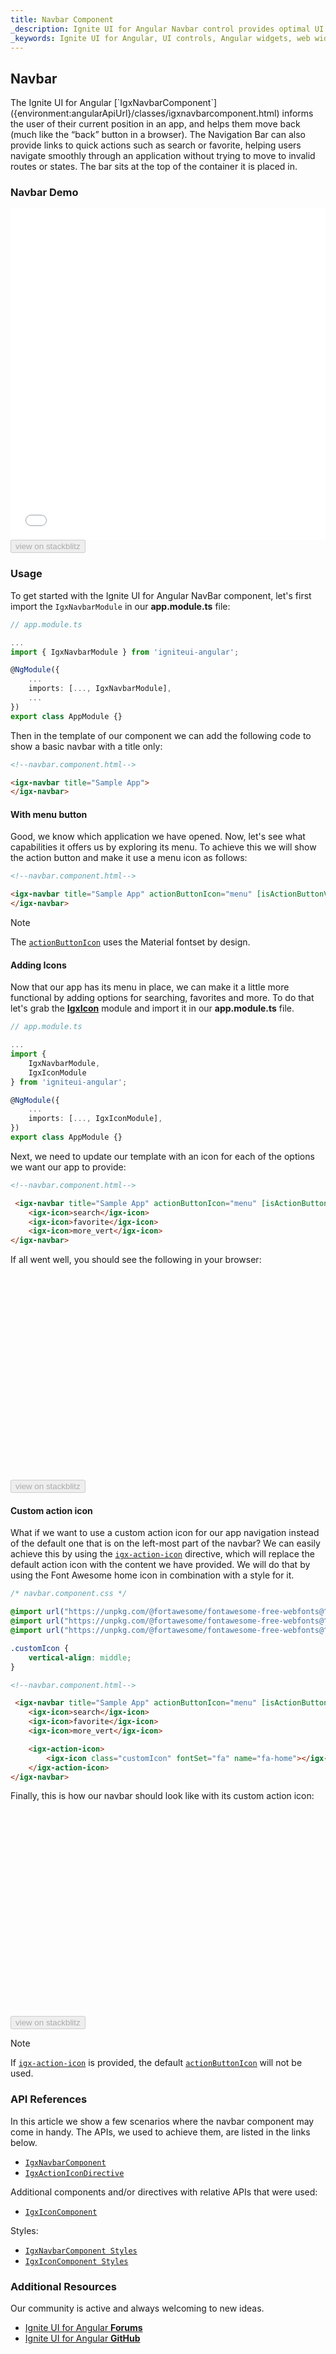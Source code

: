 ```yaml
---
title: Navbar Component
_description: Ignite UI for Angular Navbar control provides optimal UI experience with seamless integration to allow users to move within an application smoothly.
_keywords: Ignite UI for Angular, UI controls, Angular widgets, web widgets, UI widgets, Angular, Native Angular Components Suite, Native Angular Controls, Native Angular Components Library, Angular NavBar component, Angular Navbar control
---
```


## Navbar
<p class="highlight">The Ignite UI for Angular [`IgxNavbarComponent`]({environment:angularApiUrl}/classes/igxnavbarcomponent.html) informs the user of their current position in an app, and helps them move back (much like the “back” button in a browser). The Navigation Bar can also provide links to quick actions such as search or favorite, helping users navigate smoothly through an application without trying to move to invalid routes or states. The bar sits at the top of the container it is placed in.</p>
<div class="divider"></div>

### Navbar Demo
<div class="sample-container loading" style="height: 530px">
    <iframe id="nav-bar-sample-iframe" frameborder="0" seamless width="100%" height="100%" src="{environment:demosBaseUrl}/menus/navbar" onload="onSampleIframeContentLoaded(this);"></iframe>
</div>
<div>
    <button data-localize="stackblitz" disabled class="stackblitz-btn" data-iframe-id="nav-bar-sample-iframe" data-demos-base-url="{environment:demosBaseUrl}">view on stackblitz</button>
</div>
<div class="divider--half"></div>

### Usage
To get started with the Ignite UI for Angular NavBar component, let's first import the `IgxNavbarModule` in our **app.module.ts** file:

```typescript
// app.module.ts

...
import { IgxNavbarModule } from 'igniteui-angular';

@NgModule({
    ...
    imports: [..., IgxNavbarModule],
    ...
})
export class AppModule {}
```

Then in the template of our component we can add the following code to show a basic navbar with a title only:

```html
<!--navbar.component.html-->

<igx-navbar title="Sample App">
</igx-navbar>
```

#### With menu button
Good, we know which application we have opened. Now, let's see what capabilities it offers us by exploring its menu. To achieve this we will show the action button and make it use a menu icon as follows:

```html
<!--navbar.component.html-->

<igx-navbar title="Sample App" actionButtonIcon="menu" [isActionButtonVisible]="true">
</igx-navbar>
```

> [!NOTE]
> The [`actionButtonIcon`]({environment:angularApiUrl}/classes/igxnavbarcomponent.html#actionbuttonicon) uses the Material fontset by design.

#### Adding Icons

Now that our app has its menu in place, we can make it a little more functional by adding options for searching, favorites and more. To do that let's grab the [**IgxIcon**](icon.md) module and import it in our **app.module.ts** file.
```typescript
// app.module.ts

...
import {
    IgxNavbarModule,
    IgxIconModule
} from 'igniteui-angular';

@NgModule({
    ...
    imports: [..., IgxIconModule],
})
export class AppModule {}
```

Next, we need to update our template with an icon for each of the options we want our app to provide:

```html
<!--navbar.component.html-->

 <igx-navbar title="Sample App" actionButtonIcon="menu" [isActionButtonVisible]="true">
    <igx-icon>search</igx-icon>
    <igx-icon>favorite</igx-icon>
    <igx-icon>more_vert</igx-icon>
</igx-navbar>
```

If all went well, you should see the following in your browser:
<div class="sample-container loading" style="height: 330px">
    <iframe id="nav-bar-sample-1-iframe" frameborder="0" seamless="" width="100%" height="100%" data-src='{environment:demosBaseUrl}/menus/navbar-sample-1' class="lazyload"></iframe>
</div>
<div>
    <button data-localize="stackblitz" disabled class="stackblitz-btn" data-iframe-id="nav-bar-sample-1-iframe" data-demos-base-url="{environment:demosBaseUrl}">view on stackblitz</button>
</div>
<div class="divider--half"></div>

#### Custom action icon

What if we want to use a custom action icon for our app navigation instead of the default one that is on the left-most part of the navbar?
We can easily achieve this by using the [`igx-action-icon`]({environment:angularApiUrl}/classes/igxactionicondirective.html) directive, which will replace the default action icon with the content we have provided. We will do that by using the Font Awesome home icon in combination with a style for it.

```css
/* navbar.component.css */

@import url("https://unpkg.com/@fortawesome/fontawesome-free-webfonts@^1.0.9/css/fontawesome.css");
@import url("https://unpkg.com/@fortawesome/fontawesome-free-webfonts@^1.0.9/css/fa-regular.css");
@import url("https://unpkg.com/@fortawesome/fontawesome-free-webfonts@^1.0.9/css/fa-solid.css");

.customIcon {
    vertical-align: middle;
}
```

```html
<!--navbar.component.html-->

 <igx-navbar title="Sample App" actionButtonIcon="menu" [isActionButtonVisible]="true">
    <igx-icon>search</igx-icon>
    <igx-icon>favorite</igx-icon>
    <igx-icon>more_vert</igx-icon>

    <igx-action-icon>
        <igx-icon class="customIcon" fontSet="fa" name="fa-home"></igx-icon>
    </igx-action-icon>
</igx-navbar>
```

Finally, this is how our navbar should look like with its custom action icon:

<div class="sample-container loading" style="height: 330px">
    <iframe id="nav-bar-sample-2-iframe" frameborder="0" seamless="" width="100%" height="100%" data-src='{environment:demosBaseUrl}/menus/navbar-sample-2' class="lazyload"></iframe>
</div>
<div>
    <button data-localize="stackblitz" disabled class="stackblitz-btn" data-iframe-id="nav-bar-sample-2-iframe" data-demos-base-url="{environment:demosBaseUrl}">view on stackblitz</button>
</div>
<div class="divider--half"></div>

> [!NOTE]
> If [`igx-action-icon`]({environment:angularApiUrl}/classes/igxactionicondirective.html) is provided, the default [`actionButtonIcon`]({environment:angularApiUrl}/classes/igxnavbarcomponent.html#actionbuttonicon) will not be used. 

### API References

In this article we show a few scenarios where the navbar component may come in handy. The APIs, we used to achieve them, are listed in the links below.

* [`IgxNavbarComponent`]({environment:angularApiUrl}/classes/igxnavbarcomponent.html)
* [`IgxActionIconDirective`]({environment:angularApiUrl}/classes/igxactionicondirective.html)

Additional components and/or directives with relative APIs that were used:

* [`IgxIconComponent`]({environment:angularApiUrl}/classes/igxiconcomponent.html)

Styles:

* [`IgxNavbarComponent Styles`]({environment:sassApiUrl}/index.html#function-igx-navbar-theme)
* [`IgxIconComponent Styles`]({environment:sassApiUrl}/index.html#function-igx-icon-theme)

### Additional Resources

<div class="divider--half"></div>
Our community is active and always welcoming to new ideas.

* [Ignite UI for Angular **Forums**](https://www.infragistics.com/community/forums/f/ignite-ui-for-angular)
* [Ignite UI for Angular **GitHub**](https://github.com/IgniteUI/igniteui-angular)
